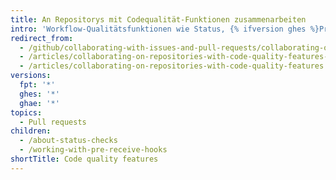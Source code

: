 ```yaml
---
title: An Repositorys mit Codequalität-Funktionen zusammenarbeiten
intro: 'Workflow-Qualitätsfunktionen wie Status, {% ifversion ghes %}Pre-Receive-Hooks, {% endif %}geschützte Branches und erforderliche Statuschecks helfen Mitarbeitern dabei, Beiträge zu leisten, die den Bedingungen der Organisations- und Repository-Administratoren entsprechen.'
redirect_from:
  - /github/collaborating-with-issues-and-pull-requests/collaborating-on-repositories-with-code-quality-features/
  - /articles/collaborating-on-repositories-with-code-quality-features-enabled/
  - /articles/collaborating-on-repositories-with-code-quality-features
versions:
  fpt: '*'
  ghes: '*'
  ghae: '*'
topics:
  - Pull requests
children:
  - /about-status-checks
  - /working-with-pre-receive-hooks
shortTitle: Code quality features
---
```


